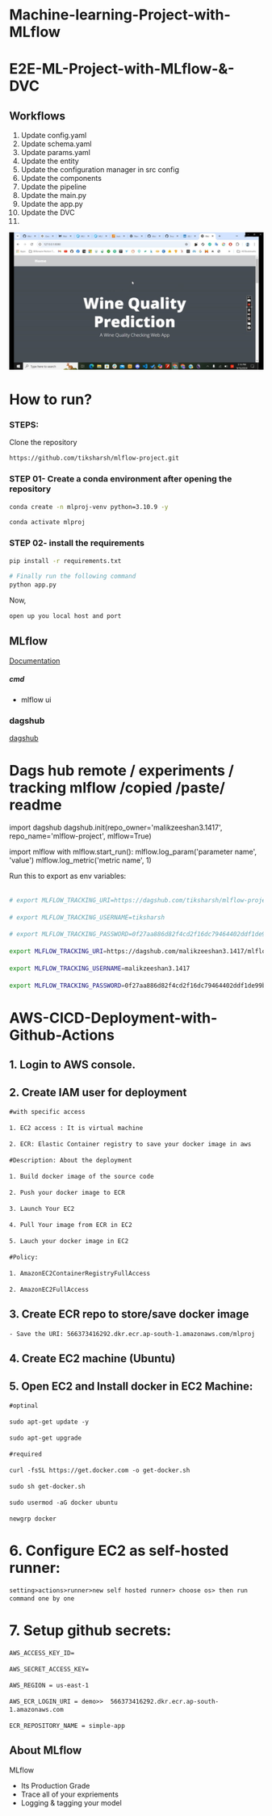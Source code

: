# Machine-learning-Project-with-MLflow
# E2E-ML-Project-with-MLflow-&-DVC

## Workflows

1. Update config.yaml
2. Update schema.yaml
3. Update params.yaml
4. Update the entity
5. Update the configuration manager in src config
6. Update the components
7. Update the pipeline
8. Update the main.py
9. Update the app.py
10. Update the DVC
11. 
![Alt Text](https://github.com/MalikZeeshan1122/Machine-learning-Project-MLflow/blob/main/WhatsApp%20Image%202024-09-29%20at%2011.58.52%20AM.jpeg)
# How to run?

### STEPS:

Clone the repository

```bash
https://github.com/tiksharsh/mlflow-project.git
```

### STEP 01- Create a conda environment after opening the repository

```bash
conda create -n mlproj-venv python=3.10.9 -y
```

```bash
conda activate mlproj
```

### STEP 02- install the requirements

```bash
pip install -r requirements.txt
```

```bash
# Finally run the following command
python app.py
```

Now,

```bash
open up you local host and port
```

## MLflow

[Documentation](https://mlflow.org/docs/latest/index.html)

##### cmd

- mlflow ui

### dagshub

[dagshub](https://dagshub.com/)
# Dags hub remote / experiments / tracking mlflow /copied /paste/ readme

import dagshub
dagshub.init(repo_owner='malikzeeshan3.1417', repo_name='mlflow-project', mlflow=True)

import mlflow
with mlflow.start_run():
  mlflow.log_param('parameter name', 'value')
  mlflow.log_metric('metric name', 1)

Run this to export as env variables:

```bash

# export MLFLOW_TRACKING_URI=https://dagshub.com/tiksharsh/mlflow-project.mlflow

# export MLFLOW_TRACKING_USERNAME=tiksharsh 

# export MLFLOW_TRACKING_PASSWORD=0f27aa886d82f4cd2f16dc79464402ddf1de99b

export MLFLOW_TRACKING_URI=https://dagshub.com/malikzeeshan3.1417/mlflow-project.mlflow

export MLFLOW_TRACKING_USERNAME=malikzeeshan3.1417

export MLFLOW_TRACKING_PASSWORD=0f27aa886d82f4cd2f16dc79464402ddf1de99b
```

# AWS-CICD-Deployment-with-Github-Actions

## 1. Login to AWS console.

## 2. Create IAM user for deployment

    #with specific access

    1. EC2 access : It is virtual machine

    2. ECR: Elastic Container registry to save your docker image in aws

    #Description: About the deployment

    1. Build docker image of the source code

    2. Push your docker image to ECR

    3. Launch Your EC2

    4. Pull Your image from ECR in EC2

    5. Lauch your docker image in EC2

    #Policy:

    1. AmazonEC2ContainerRegistryFullAccess

    2. AmazonEC2FullAccess

## 3. Create ECR repo to store/save docker image

    - Save the URI: 566373416292.dkr.ecr.ap-south-1.amazonaws.com/mlproj

## 4. Create EC2 machine (Ubuntu)

## 5. Open EC2 and Install docker in EC2 Machine:

    #optinal

    sudo apt-get update -y

    sudo apt-get upgrade

    #required

    curl -fsSL https://get.docker.com -o get-docker.sh

    sudo sh get-docker.sh

    sudo usermod -aG docker ubuntu

    newgrp docker

# 6. Configure EC2 as self-hosted runner:

    setting>actions>runner>new self hosted runner> choose os> then run command one by one

# 7. Setup github secrets:

    AWS_ACCESS_KEY_ID=

    AWS_SECRET_ACCESS_KEY=

    AWS_REGION = us-east-1

    AWS_ECR_LOGIN_URI = demo>>  566373416292.dkr.ecr.ap-south-1.amazonaws.com

    ECR_REPOSITORY_NAME = simple-app

## About MLflow

MLflow

- Its Production Grade
- Trace all of your expriements
- Logging & tagging your model
